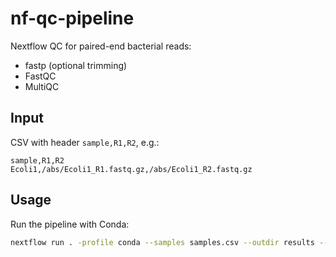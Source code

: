 # nf-qc-pipeline

Nextflow QC for paired-end bacterial reads:
- fastp (optional trimming)
- FastQC
- MultiQC

## Input
CSV with header `sample,R1,R2`, e.g.:

```csv
sample,R1,R2
Ecoli1,/abs/Ecoli1_R1.fastq.gz,/abs/Ecoli1_R2.fastq.gz
```

## Usage
Run the pipeline with Conda:

```bash
nextflow run . -profile conda --samples samples.csv --outdir results --trim
```
